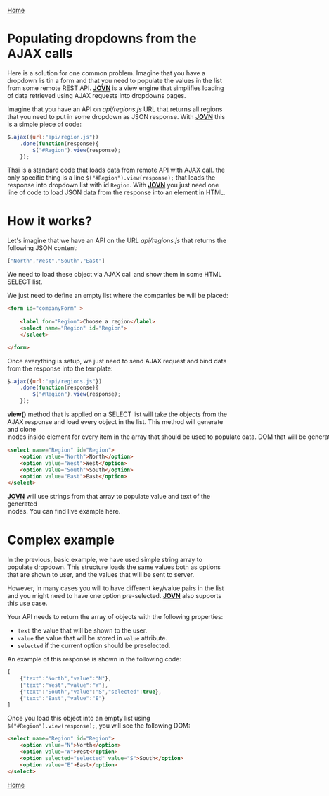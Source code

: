 [Home](../README.md)
# Populating dropdowns from the AJAX calls

Here is a solution for one common problem. Imagine that you have a dropdown lis tin a form and that you need to populate the values in the list from some remote REST API.
**[JOVN](../README.md)** is a view engine that simplifies loading of data retrieved using 
AJAX requests into dropdowns pages.

Imagine that you have an API on *api/regions.js* URL that returns all regions that you need to put in some dropdown as JSON response. With **[JOVN](../README.md)** this is a simple piece of code:

```javascript
$.ajax({url:"api/region.js"})
    .done(function(response){
        $("#Region").view(response);
    });
```

Thsi is a standard code that loads data from remote API with AJAX call. the only specific thing is a line `$("#Region").view(response);` that loads the response into dropdown list with id `Region`. With **[JOVN](../README.md)** you just need one line of code to load JSON data from the response into an element in HTML.

# How it works?

Let's imagine that we have an API on the URL *api/regions.js* that returns the following JSON content:

```javascript
["North","West","South","East"]
```

We need to load these object via AJAX call and show them in some HTML SELECT list.

We just need to define an empty list where the companies be will be placed:

```html
<form id="companyForm" >
    
    <label for="Region">Choose a region</label>
    <select name="Region" id="Region">
    </select>

</form>
```
Once everything is setup, we just need to send AJAX request and bind data from the response into the template:

```javascript
$.ajax({url:"api/regions.js"})
    .done(function(response){
        $("#Region").view(response);
    });
```

**view()** method that is applied on a SELECT list will take the objects from the AJAX response
and load every object in the list. This method will generate and clone <OPTION> nodes inside <SELECT> element for every item in the array that should be used to populate data.
DOM that will be generated looks like:

```html
<select name="Region" id="Region">
    <option value="North">North</option>
    <option value="West">West</option>
    <option value="South">South</option>
    <option value="East">East</option>
</select>
```
**[JOVN](../README.md)** will use strings from that array to populate value and text of the generated <OPTION> nodes. You can find live example [here](../examples/ajax-list.html).

# Complex example
In the previous, basic example, we have used simple string array to populate dropdown. This structure loads the same values both as options that are shown to user, and the values that will be sent to server.

However, in many cases you will to have different key/value pairs in the list and you might need to have one option pre-selected. **[JOVN](../README.md)** also supports this use case.

Your API needs to return the array of objects with the following properties:
 - `text` the value that will be shown to the user.
 - `value` the value that will be stored in `value` attribute.
 - `selected` if the current option should be preselected.

An example of this response is shown in the following code:
```javascript
[
    {"text":"North","value":"N"},
    {"text":"West","value":"W"},
    {"text":"South","value":"S","selected":true},
    {"text":"East","value":"E"}
]
```
Once you load this object into an empty list using `$("#Region").view(response);`, you will see the following DOM:
```html
<select name="Region" id="Region">
    <option value="N">North</option>
    <option value="W">West</option>
    <option selected="selected" value="S">South</option>
    <option value="E">East</option>
</select>
```

[Home](../README.md)



